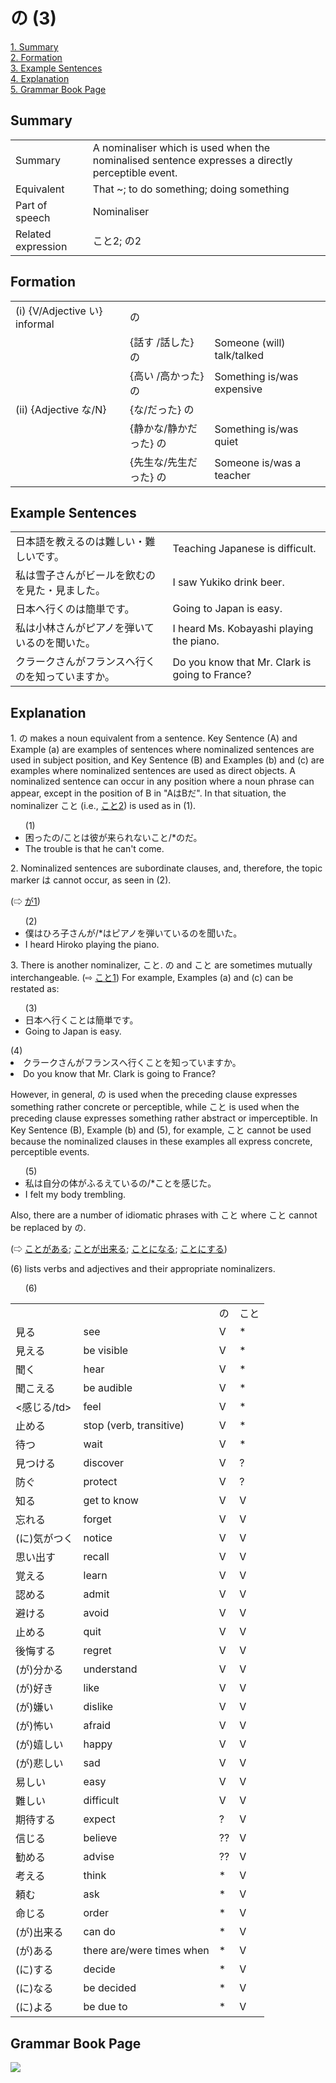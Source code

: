 # の (3)

[1. Summary](#summary)<br>
[2. Formation](#formation)<br>
[3. Example Sentences](#example-sentences)<br>
[4. Explanation](#explanation)<br>
[5. Grammar Book Page](#grammar-book-page)<br>


## Summary

<table><tr>   <td>Summary</td>   <td>A nominaliser which is used when the nominalised sentence expresses a directly perceptible event.</td></tr><tr>   <td>Equivalent</td>   <td>That ~; to do something; doing something</td></tr><tr>   <td>Part of speech</td>   <td>Nominaliser</td></tr><tr>   <td>Related expression</td>   <td>こと2; の2</td></tr></table>

## Formation

<table class="table"> <tbody><tr class="tr head"> <td class="td"><span class="numbers">(i)</span> <span> <span class="bold">{V/Adjective い}    informal</span></span></td> <td class="td"><span class="concept">の</span> </td> <td class="td"><span>&nbsp;</span></td> </tr> <tr class="tr"> <td class="td"><span>&nbsp;</span></td> <td class="td"><span>{話す /話した} <span class="concept">の</span></span></td> <td class="td"><span>Someone    (will) talk/talked</span></td> </tr> <tr class="tr"> <td class="td"><span>&nbsp;</span></td> <td class="td"><span>{高い /高かった} <span class="concept">の</span></span></td> <td class="td"><span>Something    is/was expensive</span></td> </tr> <tr class="tr head"> <td class="td"><span class="numbers">(ii)</span> <span> <span class="bold">{Adjective な/N}</span></span></td> <td class="td"><span>{<span class="concept">な</span>/<span class="concept">だった</span>} <span class="concept">の</span></span></td> <td class="td"><span>&nbsp;</span></td> </tr> <tr class="tr"> <td class="td"><span>&nbsp;</span></td> <td class="td"><span>{静か<span class="concept">な</span>/静か<span class="concept">だった</span>} <span class="concept">の</span></span></td> <td class="td"><span>Something    is/was quiet</span></td> </tr> <tr class="tr"> <td class="td"><span>&nbsp;</span></td> <td class="td"><span>{先生<span class="concept">な</span>/先生<span class="concept">だった</span>} <span class="concept">の</span></span></td> <td class="td"><span>Someone    is/was a teacher</span></td> </tr></tbody></table>

## Example Sentences

<table><tr>   <td>日本語を教えるのは難しい・難しいです。</td>   <td>Teaching Japanese is difficult.</td></tr><tr>   <td>私は雪子さんがビールを飲むのを見た・見ました。</td>   <td>I saw Yukiko drink beer.</td></tr><tr>   <td>日本へ行くのは簡単です。</td>   <td>Going to Japan is easy.</td></tr><tr>   <td>私は小林さんがピアノを弾いているのを聞いた。</td>   <td>I heard Ms. Kobayashi playing the piano.</td></tr><tr>   <td>クラークさんがフランスへ行くのを知っていますか。</td>   <td>Do you know that Mr. Clark is going to France?</td></tr></table>

## Explanation

<p>1. <span class="cloze">の</span> makes a noun equivalent from a sentence. Key Sentence (A) and Example (a) are examples of sentences where nominalized sentences are used in subject position, and Key Sentence (B) and Examples (b) and (c) are examples where nominalized sentences are used as direct objects. A nominalized sentence can occur in any position where a noun phrase can appear, except in the position of B in "AはBだ". In that situation, the nominalizer こと (i.e., <a href="#㊦ こと (2)">こと2</a>) is used as in (1).</p>  <ul>(1) <li>困った<span class="cloze">の</span>/ことは彼が来られないこと/*<span class="cloze">の</span>だ。</li> <li>The trouble is that he can't come.</li> </ul>  <p>2. Nominalized sentences are subordinate clauses, and, therefore, the topic marker は cannot occur, as seen in (2).</p>  <p>(⇨ <a href="#㊦ が (1)">が1</a>)</p>  <ul>(2) <li>僕はひろ子さんが/*はピアノを弾いている<span class="cloze">の</span>を聞いた。</li> <li>I heard Hiroko playing the piano.</li> </ul>  <p>3. There is another nominalizer, こと. <span class="cloze">の</span> and こと are sometimes mutually interchangeable. (⇨ <a href="#㊦ こと (1)">こと1</a>) For example, Examples (a) and (c) can be restated as:</p>  <ul>(3) <li>日本へ行くことは簡単です。</li> <li>Going to Japan is easy.</li> </ul>  (4) <li>クラークさんがフランスへ行くことを知っていますか。</li> <li>Do you know that Mr. Clark is going to France?</li> </ul>  <p>However, in general, <span class="cloze">の</span> is used when the preceding clause expresses something rather concrete or perceptible, while こと is used when the preceding clause expresses something rather abstract or imperceptible. In Key Sentence (B), Example (b) and (5), for example, こと cannot be used because the nominalized clauses in these examples all express concrete, perceptible events.</p>  <ul>(5) <li>私は自分の体がふるえている<span class="cloze">の</span>/*ことを感じた。</li> <li>I felt my body trembling.</li> </ul>  <p>Also, there are a number of idiomatic phrases with こと where こと cannot be replaced by <span class="cloze">の</span>.   <p>(⇨ <a href="#㊦ ことがある (1)">ことがある</a>; <a href="#㊦ ことが出来る・できる">ことが出来る</a>; <a href="#㊦ ことになる">ことになる</a>; <a href="#㊦ ことにする">ことにする</a>)</p>  <p>(6) lists verbs and adjectives and their appropriate nominalizers.</p>  <ul>(6)</ul>  <table class="table"> <tbody> <tr class="tr"> <td class="td"></td> <td class="td"></td> <td class="td"><span class="cloze">の</span></td> <td class="td">こと</td> </tr> <tr class="tr"> <td class="td">見る</td> <td class="td">see</td> <td class="td">V</td> <td class="td">*</td> </tr> <tr class="tr"> <td class="td">見える</td> <td class="td">be visible</td> <td class="td">V</td> <td class="td">*</td> </tr> <tr class="tr"> <td class="td">聞く</td> <td class="td">hear</td> <td class="td">V</td> <td class="td">*</td> </tr> <tr class="tr"> <td class="td">聞こえる</td> <td class="td">be audible</td> <td class="td">V</td> <td class="td">*</td> </tr> <tr class="tr"> <td class="td"><感じる/td> <td class="td">feel</td> <td class="td">V</td> <td class="td">*</td> </tr> <tr class="tr"> <td class="td">止める</td> <td class="td">stop (verb, transitive)</td> <td class="td">V</td> <td class="td">*</td> </tr> <tr class="tr"> <td class="td">待つ</td> <td class="td">wait</td> <td class="td">V</td> <td class="td">*</td> </tr> <tr class="tr"> <td class="td">見つける</td> <td class="td">discover</td> <td class="td">V</td> <td class="td">?</td> </tr> <tr class="tr"> <td class="td">防ぐ</td> <td class="td">protect</td> <td class="td">V</td> <td class="td">?</td> </tr> <tr class="tr"> <td class="td">知る</td> <td class="td">get to know</td> <td class="td">V</td> <td class="td">V</td> </tr> <tr class="tr"> <td class="td">忘れる</td> <td class="td">forget</td> <td class="td">V</td> <td class="td">V</td> </tr> <tr class="tr"> <td class="td">(に)気がつく</td> <td class="td">notice</td> <td class="td">V</td> <td class="td">V</td> </tr> <tr class="tr"> <td class="td">思い出す</td> <td class="td">recall</td> <td class="td">V</td> <td class="td">V</td> </tr> <tr class="tr"> <td class="td">覚える</td> <td class="td">learn</td> <td class="td">V</td> <td class="td">V</td> </tr> <tr class="tr"> <td class="td">認める</td> <td class="td">admit</td> <td class="td">V</td> <td class="td">V</td> </tr> <tr class="tr"> <td class="td">避ける</td> <td class="td">avoid</td> <td class="td">V</td> <td class="td">V</td> </tr> <tr class="tr"> <td class="td">止める</td> <td class="td">quit</td> <td class="td">V</td> <td class="td">V</td> </tr> <tr class="tr"> <td class="td">後悔する</td> <td class="td">regret</td> <td class="td">V</td> <td class="td">V</td> </tr> <tr class="tr"> <td class="td">(が)分かる</td> <td class="td">understand</td> <td class="td">V</td> <td class="td">V</td> </tr> <tr class="tr"> <td class="td">(が)好き</td> <td class="td">like</td> <td class="td">V</td> <td class="td">V</td> </tr> <tr class="tr"> <td class="td">(が)嫌い</td> <td class="td">dislike</td> <td class="td">V</td> <td class="td">V</td> </tr> <tr class="tr"> <td class="td">(が)怖い</td> <td class="td">afraid</td> <td class="td">V</td> <td class="td">V</td> </tr> <tr class="tr"> <td class="td">(が)嬉しい</td> <td class="td">happy</td> <td class="td">V</td> <td class="td">V</td> </tr> <tr class="tr"> <td class="td">(が)悲しい</td> <td class="td">sad</td> <td class="td">V</td> <td class="td">V</td> </tr> <tr class="tr"> <td class="td">易しい</td> <td class="td">easy</td> <td class="td">V</td> <td class="td">V</td> </tr> <tr class="tr"> <td class="td">難しい</td> <td class="td">difficult</td> <td class="td">V</td> <td class="td">V</td> </tr> <tr class="tr"> <td class="td">期待する</td> <td class="td">expect</td> <td class="td">?</td> <td class="td">V</td> </tr> <tr class="tr"> <td class="td">信じる</td> <td class="td">believe</td> <td class="td">??</td> <td class="td">V</td> </tr> <tr class="tr"> <td class="td">勧める</td> <td class="td">advise</td> <td class="td">??</td> <td class="td">V</td> </tr> <tr class="tr"> <td class="td">考える</td> <td class="td">think</td> <td class="td">*</td> <td class="td">V</td> </tr> <tr class="tr"> <td class="td">頼む</td> <td class="td">ask</td> <td class="td">*</td> <td class="td">V</td> </tr> <tr class="tr"> <td class="td">命じる</td> <td class="td">order</td> <td class="td">*</td> <td class="td">V</td> </tr> <tr class="tr"> <td class="td">(が)出来る</td> <td class="td">can do</td> <td class="td">*</td> <td class="td">V</td> </tr> <tr class="tr"> <td class="td">(が)ある</td> <td class="td">there are/were times when</td> <td class="td">*</td> <td class="td">V</td> </tr> <tr class="tr"> <td class="td">(に)する</td> <td class="td">decide</td> <td class="td">*</td> <td class="td">V</td> </tr> <tr class="tr"> <td class="td">(に)なる</td> <td class="td">be decided</td> <td class="td">*</td> <td class="td">V</td> </tr> <tr class="tr"> <td class="td">(に)よる</td> <td class="td">be due to</td> <td class="td">*</td> <td class="td">V</td> </tr> </tbody> </table>

## Grammar Book Page

![](../img/Basicの3.png)

